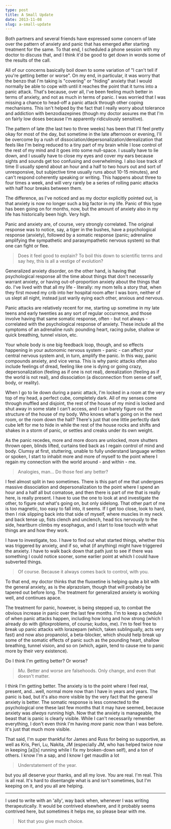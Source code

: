 ```yaml
---
type: post
title: A Small Update
date: 2013-11-08
slug: a-small-update
---
```


Both partners and several friends have expressed some concern of late over the
pattern of anxiety and panic that has emerged after starting treatment for the
same.  To that end, I scheduled a phone session with my doctor to discuss that,
and I think it'd be good to get down in words some of the results of the call.

All of our concerns basically boil down to some variation of "I can't tell if
you're getting better or worse".  On my end, in particular, it was worry that
the benzo that I'm taking is "covering" or "hiding" anxiety that I would
normally be able to cope with until it reaches the point that it turns into a
panic attack.  That's because, over all, I've been feeling much better in terms
of anxiety, and not as much in terms of panic.  I was worried that I was missing
a chance to head-off a panic attack through other coping mechanisms.  This isn't
helped by the fact that I really worry about tolerance and addiction with
benzodiazepines (though my doctor assures me that I'm on fairly low doses
because I'm apparently ridiculously sensitive).

The pattern of late (the last two to three weeks) has been that I'll feel pretty
okay for most of the day, but sometime in the late afternoon or evening, I'll be
overcome by a rush of dissociation/depersonalization/derealization that feels
like I'm being reduced to a tiny part of my brain while I lose control of the
rest of my mind and it goes into some null-space.  I usually have to lie down,
and I usually have to close my eyes and cover my ears because sights and sounds
get too confusing and overwhelming.  I also lose track of time (I usually spend
about an hour and a half to two hours out and sort of unresponsive, but
subjective time usually runs about 10-15 minutes), and can't respond coherently
speaking or writing.  This happens about three to four times a week, and will
very rarely be a series of rolling panic attacks with half hour breaks between
them.

The difference, as I've noticed and as my doctor explicitly pointed out, is that
anxiety is now no longer such a big factor in my life.  Panic of this type has
been going on for months, now, but the amount of anxiety also in my life has
historically been high.  Very high.

Panic and anxiety are, of course, very strongly correlated.  The original
response was to notice, say, a tiger in the bushes, have a psychological response
(anxiety), followed by a somatic response (panic; adrenaline amplifying the
sympathetic and parasympathetic nervous system) so that one can fight or flee.

> Does it feel good to explain? To boil this down to scientific terms and say
> hey, this is all a vestige of evolution?

Generalized anxiety disorder, on the other hand, is having that psychological
response all the time about things that don't necessarily warrant anxiety, or
having out-of-proportion anxiety about the things that do.  I've lived with that
all my life - literally: my mom tells a story that, when they first moved my
crib into her hospital room after I was born, neither of us slept all night,
instead just warily eying each other, anxious and nervous.

Panic attacks are relatively recent for me, starting up sometime in my late
teens and early twenties as any sort of regular occurrence, and those involve
having that same somatic response, often - but not always - correlated with the
psychological response of anxiety.  These include all the symptoms of an
adrenaline rush: pounding heart, racing pulse, shallow or quick breathing,
tunnel vision, etc.

Your whole body is one big feedback loop, though, and so effects happening in
your autonomic nervous system - panic - can affect your central nervous system
and, in turn, amplify the panic.  In this way, panic compounds anxiety, and vice
versa.  This is why panic attacks often also include feelings of dread, feeling
like one is dying or going crazy, depersonalization (feeling as if one is not
real), derealization (feeling as if the world is not real), and dissociation (a
disconnection from sense of self, body, or reality).

When I go to lie down during a panic attack, I'm locked in a room at the very
top of my head, a perfect cube, completely dark.  All of my senses come through
muffled and disjoint, the rest of the house of my mind is locked and shut away
in some state I can't access, and I can barely figure out the structure of the
house of my body.  Who knows what's going on in the next room, or the room down
the hall?  There's just that one little perfectly dark cube left for me to hide
in while the rest of the house rocks and shifts and shakes in a storm of panic,
or settles and creaks under its own weight.

As the panic recedes, more and more doors are unlocked, more shutters thrown
open, blinds lifted, curtains tied back as I regain control of mind and body.
Clumsy at first, stuttering, unable to fully understand language written or
spoken, I start to inhabit more and more of myself to the point where I regain
my connection with the world around - and within - me.

> Analogies, man...  Do those feel any better?

I feel almost split in two sometimes.  There is this part of me that undergoes
massive dissociation and depersonalization to the point where I spend an hour
and a half all but comatose, and then there is part of me that is really here,
is really present.  I have to use the one to look at and investigate the other,
to figure out what's going on, but only sidelong.  That other part of me is too
magnetic, too easy to fall into, it seems.  If I get too close, look to hard,
then I risk slipping back into that side of myself, where muscles in my neck and
back tense up, fists clench and unclench, head tics nervously to the side,
heartburn climbs my esophagus, and I start to lose touch with what things are
and how they work.

I have to investigate, too. I have to find out what started things, whether this
was triggered by anxiety, and if so, what (if anything) might have triggered the
anxiety.  I have to walk back down that path just to see if there was something
I could notice sooner, some earlier point at which I could have subverted
things.

> Of course.  Because it always comes back to control, with you.

To that end, my doctor thinks that the fluoxetine is helping quite a bit with
the general anxiety, as is the alprazolam, though that will probably be
tapered out before long.  The treatment for generalized anxiety is working well,
and continues apace.

The treatment for panic, however, is being stepped up, to combat the obvious
increase in panic over the last few months.  I'm to keep a schedule of when
panic attacks happen, including how long and how strong (which I already do with
@foxproblems, of course; kudos, me).  I'm to feel free to break up panic attacks
with lorazepam (which, taken sublingually, acts very fast) and now also
propanolol, a beta-blocker, which should help break up some of the somatic
effects of panic such as the pounding heart, shallow breathing, tunnel vision,
and so on (which, again, tend to cause me to panic more by their very
existence).

Do I think I'm getting better?  Or worse?

> *Mu*.  Better and worse are falsehoods. Only change, and even that doesn't
> matter.

I think I'm getting better.  The anxiety is to the point where I feel real,
present, and...well, normal more now than I have in years and years.  The panic
is bad, but it's also more visible by the very fact that the general anxiety is
better.  The somatic response is less connected to the psychological one these
last few months that it may have seemed, because anxiety was *always* running
high.  Now that the anxiety is manageable, the beast that is panic is clearly
visible.  While I can't necessarily remember everything, I don't even think I'm
having *more* panic now than I was before.  It's just that much more visible.

That said, I'm super thankful for James and Russ for being so supportive, as
well as Kris, Peri, Lu, Nakita, JM (especially JM, who has helped twice
now in keeping \[a\]\[s\] running while I fix my broken-down self), and a ton of
others.  I know I'm a sap, and I know I get maudlin a lot

> Understatement of the year.

but you all deserve your thanks, and all my love.  *You* are real.  I'm real.
This is all real.  It's hard to disentangle what is and isn't sometimes, but I'm
keeping on it, and you all are helping.

-----

I used to write with an 'ally', way back when, whenever I was writing
therapeutically. It would be contrived elsewhere, and it probably seems
contrived here, but sometimes it helps me, so please bear with me.

> Not that you give much choice.
